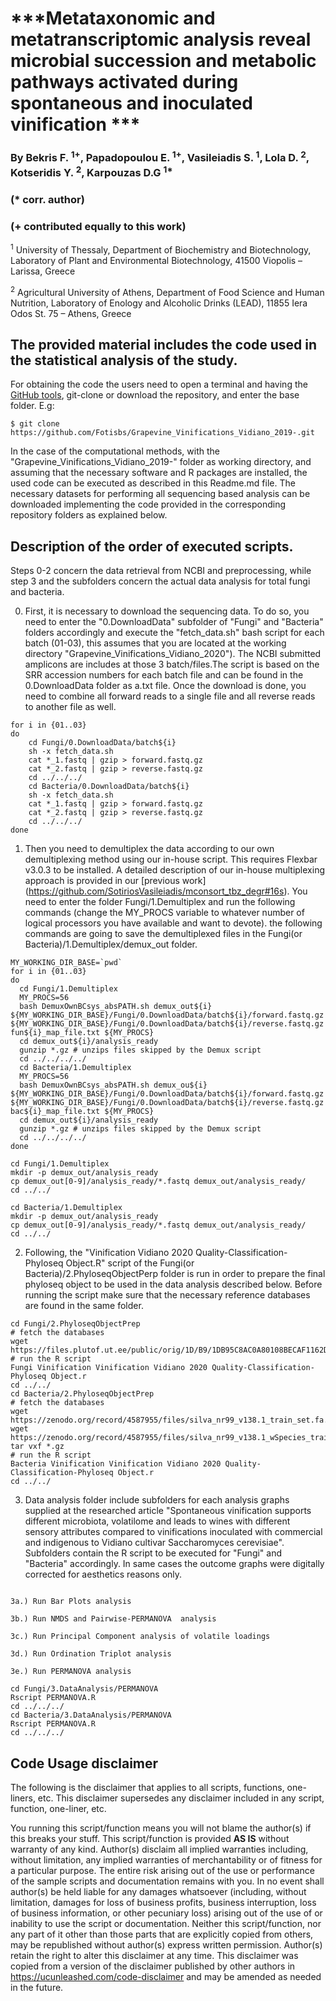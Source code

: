 # ***Metataxonomic and metatranscriptomic analysis reveal microbial succession and metabolic pathways activated during spontaneous and inoculated vinification ***

### By Bekris F. <sup>1+</sup>, Papadopoulou E. <sup>1+</sup>, Vasileiadis S. <sup>1</sup>, Lola D. <sup>2</sup>, Kotseridis Y. <sup>2</sup>, Karpouzas D.G <sup>1*</sup>

### (\* corr. author)
### (\+ contributed equally to this work)

<sup>1</sup> University of Thessaly, Department of Biochemistry and Biotechnology, Laboratory of Plant and Environmental Biotechnology, 41500 Viopolis – Larissa, Greece

<sup>2</sup> Agricultural University of Athens, Department of Food Science and Human Nutrition, Laboratory of Enology and Alcoholic Drinks (LEAD),  11855 Iera Odos St. 75 – Athens, Greece


## The provided material includes the code used in the statistical analysis of the study.

For obtaining the code the users need to open a terminal and having the [GitHub tools](https://github.com/git-guides/install-git), git-clone or download the repository, and enter the base folder. E.g:

```
$ git clone https://github.com/Fotisbs/Grapevine_Vinifications_Vidiano_2019-.git
```

In the case of the computational methods, with the "Grapevine_Vinifications_Vidiano_2019-" folder as working directory, and assuming that the necessary software and R packages are installed, the used code can be executed as described in this Readme.md file. The necessary datasets for performing all sequencing based analysis can be downloaded implementing the code provided in the corresponding repository folders as explained below.

## Description of the order of executed scripts.

Steps 0-2 concern the data retrieval from NCBI and preprocessing, while step 3 and the subfolders concern the actual data analysis for total fungi and bacteria. 

0) First, it is necessary to download the sequencing data.
To do so, you need to enter the "0.DownloadData" subfolder of "Fungi" and "Bacteria" folders accordingly and execute the "fetch_data.sh" bash script for each batch (01-03), this assumes that you are located at the working directory "Grapevine_Vinifications_Vidiano_2020"). The NCBI submitted amplicons are includes at those 3 batch/files.The script is based on the SRR accession numbers for each batch file and can be found in the 0.DownloadData folder as a.txt file.
Once the download is done, you need to combine all forward reads to a single file and all reverse reads to another file as well.
```
for i in {01..03}
do
	cd Fungi/0.DownloadData/batch${i}
	sh -x fetch_data.sh
	cat *_1.fastq | gzip > forward.fastq.gz
	cat *_2.fastq | gzip > reverse.fastq.gz
	cd ../../../
	cd Bacteria/0.DownloadData/batch${i}
	sh -x fetch_data.sh
	cat *_1.fastq | gzip > forward.fastq.gz
	cat *_2.fastq | gzip > reverse.fastq.gz
	cd ../../../
done
```

1) Then you need to demultiplex the data according to our own demultiplexing method using our in-house script.
This requires Flexbar v3.0.3 to be installed.
A detailed description of our in-house multiplexing approach is provided in our [previous work] (https://github.com/SotiriosVasileiadis/mconsort_tbz_degr#16s).
You need to enter the folder Fungi/1.Demultiplex and run the following commands (change the MY_PROCS variable to whatever number of logical processors you have available and want to devote).
the following commands are going to save the demultiplexed files in the Fungi(or Bacteria)/1.Demultiplex/demux_out folder.
```
MY_WORKING_DIR_BASE=`pwd`
for i in {01..03}
do
  cd Fungi/1.Demultiplex
  MY_PROCS=56
  bash DemuxOwnBCsys_absPATH.sh demux_out${i} ${MY_WORKING_DIR_BASE}/Fungi/0.DownloadData/batch${i}/forward.fastq.gz ${MY_WORKING_DIR_BASE}/Fungi/0.DownloadData/batch${i}/reverse.fastq.gz fun${i}_map_file.txt ${MY_PROCS}
  cd demux_out${i}/analysis_ready
  gunzip *.gz # unzips files skipped by the Demux script
  cd ../../../../
  cd Bacteria/1.Demultiplex
  MY_PROCS=56
  bash DemuxOwnBCsys_absPATH.sh demux_ou${i} ${MY_WORKING_DIR_BASE}/Fungi/0.DownloadData/batch${i}/forward.fastq.gz ${MY_WORKING_DIR_BASE}/Fungi/0.DownloadData/batch${i}/reverse.fastq.gz bac${i}_map_file.txt ${MY_PROCS}
  cd demux_out${i}/analysis_ready
  gunzip *.gz # unzips files skipped by the Demux script
  cd ../../../../
done

cd Fungi/1.Demultiplex
mkdir -p demux_out/analysis_ready
cp demux_out[0-9]/analysis_ready/*.fastq demux_out/analysis_ready/
cd ../../

cd Bacteria/1.Demultiplex
mkdir -p demux_out/analysis_ready
cp demux_out[0-9]/analysis_ready/*.fastq demux_out/analysis_ready/
cd ../../
```
2) Following, the "Vinification Vidiano 2020 Quality-Classification-Phyloseq Object.R" script of the Fungi(or Bacteria)/2.PhyloseqObjectPerp folder is run in order to prepare the final phyloseq object to be used in the data analysis described below. Before running the script make sure that the necessary reference databases are found in the same folder.
```
cd Fungi/2.PhyloseqObjectPrep
# fetch the databases
wget https://files.plutof.ut.ee/public/orig/1D/B9/1DB95C8AC0A80108BECAF1162D761A8D379AF43E2A4295A3EF353DD1632B645B.gz
# run the R script
Fungi Vinification Vinification Vidiano 2020 Quality-Classification-Phyloseq Object.r
cd ../../
cd Bacteria/2.PhyloseqObjectPrep
# fetch the databases
wget https://zenodo.org/record/4587955/files/silva_nr99_v138.1_train_set.fa.gz
wget https://zenodo.org/record/4587955/files/silva_nr99_v138.1_wSpecies_train_set.fa.gz
tar vxf *.gz
# run the R script
Bacteria Vinification Vinification Vidiano 2020 Quality-Classification-Phyloseq Object.r
cd ../../
```
3) Data analysis folder include subfolders for each analysis graphs supplied at the researched article "Spontaneous vinification supports different microbiota, volatilome and leads to wines with different sensory attributes compared to vinifications inoculated with commercial and indigenous to Vidiano cultivar Saccharomyces cerevisiae". Subfolders contain the R script to be executed for "Fungi" and "Bacteria" accordingly. In same cases the outcome graphs were digitally corrected for aesthetics reasons only. 
```

3a.) Run Bar Plots analysis

3b.) Run NMDS and Pairwise-PERMANOVA  analysis

3c.) Run Principal Component analysis of volatile loadings 

3d.) Run Ordination Triplot analysis

3e.) Run PERMANOVA analysis

cd Fungi/3.DataAnalysis/PERMANOVA
Rscript PERMANOVA.R
cd ../../../
cd Bacteria/3.DataAnalysis/PERMANOVA
Rscript PERMANOVA.R
cd ../../../
```


## Code Usage disclaimer<a name="disclaimer"></a>

The following is the disclaimer that applies to all scripts, functions, one-liners, etc. This disclaimer supersedes any disclaimer included in any script, function, one-liner, etc.

You running this script/function means you will not blame the author(s) if this breaks your stuff. This script/function is provided **AS IS** without warranty of any kind. Author(s) disclaim all implied warranties including, without limitation, any implied warranties of merchantability or of fitness for a particular purpose. The entire risk arising out of the use or performance of the sample scripts and documentation remains with you. In no event shall author(s) be held liable for any damages whatsoever (including, without limitation, damages for loss of business profits, business interruption, loss of business information, or other pecuniary loss) arising out of the use of or inability to use the script or documentation. Neither this script/function, nor any part of it other than those parts that are explicitly copied from others, may be republished without author(s) express written permission. Author(s) retain the right to alter this disclaimer at any time. This disclaimer was copied from a version of the disclaimer published by other authors in https://ucunleashed.com/code-disclaimer and may be amended as needed in the future.

